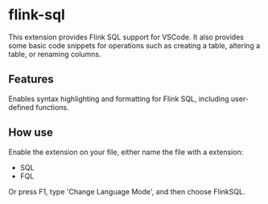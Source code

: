 # flink-sql

This extension provides Flink SQL support for VSCode. It also provides some basic code snippets for operations such as creating a table, altering a table, or renaming columns.


## Features

Enables syntax highlighting and formatting for Flink SQL, including user-defined functions.


## How use
Enable the extension on your file, either name the file with a extension:
- SQL
- FQL

Or press F1, type 'Change Language Mode', and then choose FlinkSQL.